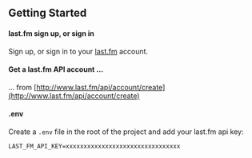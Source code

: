 ## Getting Started

#### last.fm sign up, or sign in

Sign up, or sign in to your [last.fm](http://www.last.fm/) account.

#### Get a last.fm API account …

… from [http://www.last.fm/api/account/create](http://www.last.fm/api/account/create)

#### .env

Create a `.env` file in the root of the project and add your last.fm api key:
    
    LAST_FM_API_KEY=xxxxxxxxxxxxxxxxxxxxxxxxxxxxxxxx